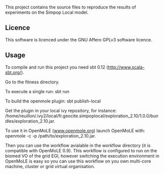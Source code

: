 
This project contains the source files to reproduce the results of experiments on the Simpop Local model.

Licence
-------

This software is licenced under the GNU Affero GPLv3 software licence. 

Usage
-----

To compile and run this project you need sbt 0.12 (http://www.scala-sbt.org/).

Go to the fitness directory.

To execute a single run:
sbt run

To build the openmole plugin:
sbt publish-local

Get the plugin in your local ivy repository, for instance: /home/reuillon/.ivy2/local/fr.geocite.simpoplocal/exploration_2.10/1.0.0/bundles/exploration_2.10.jar.

To use it in OpenMoLE (www.openmole.org) launch OpenMoLE with: openmole -c -p /path/to/exploration_2.10.jar.

Then you can use the workflow avialable in the workflow directory (it is compatible with OpenMoLE 0.9). This workflow is configured to run on the biomed VO of the grid EGI, however switching the execution environment in OpenMoLE is easy so you can use this workflow on you own multi-core machine, cluster or grid virtual organisation.

